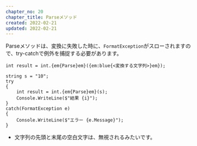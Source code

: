 ```yaml
---
chapter_no: 20
chapter_title: Parseメソッド
created: 2022-02-21
updated: 2022-02-21
---
```

Parseメソッドは、変換に失敗した時に、`FormatException`がスローされますので、try-catchで例外を捕捉する必要があります。
```syntax
int result = int.{em{Parse}em}({em:blue{<変換する文字列>}em});
```
```:例
string s = "10";
try
{
    int result = int.{em{Parse}em}(s);
    Console.WriteLine($"結果 {i}");
}
catch(FormatException e)
{
    Console.WriteLine($"エラー {e.Message}");
}
```
- 文字列の先頭と末尾の空白文字は、無視されるみたいです。